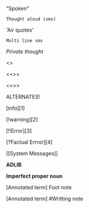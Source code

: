"Spoken"

`Thought aloud (sms)`

'Air quotes'

```
Multi line sms
```

*Private thought*

<Info>

<<Warning>>

<<<Error>>>

<<<?FactualError?>>>

ALTERNATES!

[info][1]

[!warning][2]

[!!Error][3]

[?Factual Errror][4]

\[\[System Messages\]\]

**ADLIB**

**Imperfect proper noun**

[Annotated term] Foot note

[Annotated term] #Writting note

<!-- insert text about something here -->

